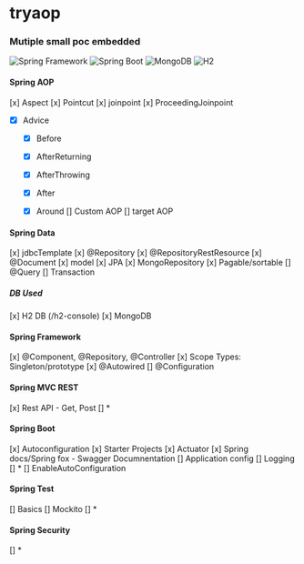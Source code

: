 # tryaop
### Mutiple small poc embedded

![Spring Framework](https://spring.io/images/spring-logo-9146a4d3298760c2e7e49595184e1975.svg)
![Spring Boot](https://docs.pivotal.io/cloud-cache-dev/resources/images/spring-boot-logo.png)
![MongoDB](https://encrypted-tbn0.gstatic.com/images?q=tbn:ANd9GcROJUm9_weCuiyHF_hgCDcL_f8BcSpiRQQFxA&usqp=CAU)
![H2](https://www.h2database.com/html/images/h2-logo-2.png)

#### Spring AOP
[x] Aspect
[x] Pointcut
[x] joinpoint
[x] ProceedingJoinpoint
* [x] Advice
    * [x] Before
    * [x] AfterReturning
    * [x] AfterThrowing
    * [x] After
    * [x] Around
[] Custom AOP
[] target AOP


#### Spring Data
[x] jdbcTemplate
[x] @Repository
[x] @RepositoryRestResource
[x] @Document
[x] model
[x] JPA
[x] MongoRepository
[x] Pagable/sortable
[] @Query
[] Transaction


##### DB Used
[x] H2 DB (/h2-console)
[x] MongoDB

#### Spring Framework
[x] @Component, @Repository, @Controller
[x] Scope Types: Singleton/prototype
[x] @Autowired
[] @Configuration

#### Spring MVC REST
[x] Rest API - Get, Post
[] *

#### Spring Boot
[x] Autoconfiguration
[x] Starter Projects
[x] Actuator
[x] Spring docs/Spring fox - Swagger Documnentation
[] Application config
[] Logging
[] *
[] EnableAutoConfiguration


#### Spring Test
[] Basics
[] Mockito
[] *

#### Spring Security
[] *


